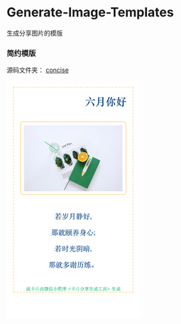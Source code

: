 # Generate-Image-Templates
生成分享图片的模版

### 简约模版

源码文件夹： [concise](./concise)

<img src="./concise/concise.png" alt="concise" width="300px">


